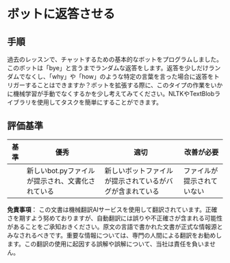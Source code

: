 # ボットに返答させる

## 手順

過去のレッスンで、チャットするための基本的なボットをプログラムしました。このボットは「bye」と言うまでランダムな返答をします。返答を少しだけランダムでなくし、「why」や「how」のような特定の言葉を言った場合に返答をトリガーすることはできますか？ボットを拡張する際に、このタイプの作業をいかに機械学習が手動でなくするかを少し考えてみてください。NLTKやTextBlobライブラリを使用してタスクを簡単にすることができます。

## 評価基準

| 基準     | 優秀                                           | 適切                                           | 改善が必要               |
| -------- | --------------------------------------------- | ---------------------------------------------- | ----------------------- |
|          | 新しいbot.pyファイルが提示され、文書化されている | 新しいボットファイルが提示されているがバグが含まれている | ファイルが提示されていない |

**免責事項**：
この文書は機械翻訳AIサービスを使用して翻訳されています。正確さを期すよう努めておりますが、自動翻訳には誤りや不正確さが含まれる可能性があることをご承知おきください。原文の言語で書かれた文書が正式な情報源とみなされるべきです。重要な情報については、専門の人間による翻訳をお勧めします。この翻訳の使用に起因する誤解や誤解について、当社は責任を負いません。